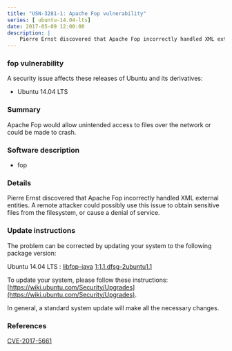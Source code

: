 ```yaml
---
title: "USN-3281-1: Apache Fop vulnerability"
series: [ ubuntu-14.04-lts]
date: 2017-05-09 12:00:00
description: |
    Pierre Ernst discovered that Apache Fop incorrectly handled XML external entities. A remote attacker could possibly use this issue to obtain sensitive files from the filesystem, or cause a denial of service. 
--- 
```

 
 


### fop vulnerability

A security issue affects these releases of Ubuntu and its derivatives:

* Ubuntu 14.04 LTS

### Summary

Apache Fop would allow unintended access to files over the network or could be made to crash.

### Software description

* fop 

### Details

Pierre Ernst discovered that Apache Fop incorrectly handled XML external entities. A remote attacker could possibly use this issue to obtain sensitive files from the filesystem, or cause a denial of service. 

### Update instructions

The problem can be corrected by updating your system to the following package version:

Ubuntu 14.04 LTS
 : [libfop-java](https://launchpad.net/ubuntu/+source/fop) <span> [1:1.1.dfsg-2ubuntu1.1](https://launchpad.net/ubuntu/+source/fop/1:1.1.dfsg-2ubuntu1.1) </span> 

To update your system, please follow these instructions: [https://wiki.ubuntu.com/Security/Upgrades](https://wiki.ubuntu.com/Security/Upgrades).

In general, a standard system update will make all the necessary changes. 

### References

 
 [CVE-2017-5661](http://people.ubuntu.com/~ubuntu-security/cve/CVE-2017-5661)
 

